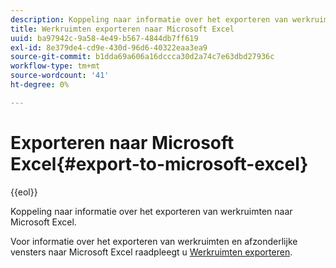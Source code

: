 ```yaml
---
description: Koppeling naar informatie over het exporteren van werkruimten naar Microsoft Excel.
title: Werkruimten exporteren naar Microsoft Excel
uuid: ba97942c-9a58-4e49-b567-4844db7ff619
exl-id: 8e379de4-cd9e-430d-96d6-40322eaa3ea9
source-git-commit: b1dda69a606a16dccca30d2a74c7e63dbd27936c
workflow-type: tm+mt
source-wordcount: '41'
ht-degree: 0%

---
```


# Exporteren naar Microsoft Excel{#export-to-microsoft-excel}

{{eol}}

Koppeling naar informatie over het exporteren van werkruimten naar Microsoft Excel.

Voor informatie over het exporteren van werkruimten en afzonderlijke vensters naar Microsoft Excel raadpleegt u [Werkruimten exporteren](../../../../home/c-get-started/c-work-worksp/c-ex-wksp.md#concept-27e4457bd14b43f198071e38d85d6d2f).
